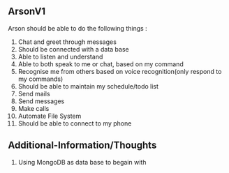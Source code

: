 ## ArsonV1
Arson should be able to do the following things :
1. Chat and greet through messages
2. Should be connected with a data base
3. Able to listen and understand
4. Able to both speak to me or chat, based on my command
5. Recognise me from others based on voice recognition(only respond to my commands)
6. Should be able to maintain my schedule/todo list
7. Send mails
8. Send messages
9. Make calls
10. Automate File System
11. Should be able to connect to my phone


## Additional-Information/Thoughts
1. Using MongoDB as data base to begain with
